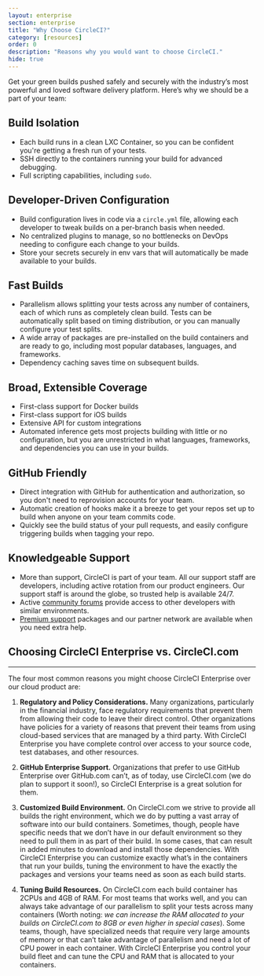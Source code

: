```yaml
---
layout: enterprise
section: enterprise
title: "Why Choose CircleCI?"
category: [resources]
order: 0
description: "Reasons why you would want to choose CircleCI."
hide: true
---
```


Get your green builds pushed safely and securely with the industry’s most powerful and loved software delivery platform. Here’s why we should be a part of your team:

## Build Isolation
* Each build runs in a clean LXC Container, so you can be confident you're getting a fresh run of your tests.
* SSH directly to the containers running your build for advanced debugging.
* Full scripting capabilities, including `sudo`.

## Developer-Driven Configuration
* Build configuration lives in code via a `circle.yml` file, allowing each developer to tweak builds on a per-branch basis when needed.
* No centralized plugins to manage, so no bottlenecks on DevOps needing to configure each change to your builds.
* Store your secrets securely in env vars that will automatically be made available to your builds.

## Fast Builds
* Parallelism allows splitting your tests across any number of containers, each of which runs as completely clean build. Tests can be automatically split based on timing distribution, or you can manually configure your test splits.
* A wide array of packages are pre-installed on the build containers and are ready to go, including most popular databases, languages, and frameworks.
* Dependency caching saves time on subsequent builds.

## Broad, Extensible Coverage
* First-class support for Docker builds
* First-class support for iOS builds
* Extensive API for custom integrations
* Automated inference gets most projects building with little or no configuration, but you are unrestricted in what languages, frameworks, and dependencies you can use in your builds.

## GitHub Friendly
* Direct integration with GitHub for authentication and authorization, so you don't need to reprovision accounts for your team.
* Automatic creation of hooks make it a breeze to get your repos set up to build when anyone on your team commits code.
* Quickly see the build status of your pull requests, and easily configure triggering builds when tagging your repo.

## Knowledgeable Support
* More than support, CircleCI is part of your team. All our support staff are developers, including active rotation from our product engineers. Our support staff is around the globe, so trusted help is available 24/7.
* Active [community forums](https://discuss.circleci.com/) provide access to other developers with similar environments.
* [Premium support](https://circleci.com/support/premium-support/) packages and our partner network are available when you need extra help.





## Choosing CircleCI Enterprise vs. CircleCI.com
---
The four most common reasons you might choose CircleCI Enterprise over our cloud product are:

1. **Regulatory and Policy Considerations.** Many organizations, particularly in the financial industry, face regulatory requirements that prevent them from allowing their code to leave their direct control. Other organizations have policies for a variety of reasons that prevent their teams from using cloud-based services that are managed by a third party. With CircleCI Enterprise you have complete control over access to your source code, test databases, and other resources.

2. **GitHub Enterprise Support.** Organizations that prefer to use GitHub Enterprise over GitHub.com can’t, as of today, use CircleCI.com (we do plan to support it soon!), so CircleCI Enterprise is a great solution for them.

3. **Customized Build Environment.** On CircleCI.com we strive to provide all builds the right environment, which we do by putting a vast array of software into our build containers. Sometimes, though, people have specific needs that we don’t have in our default environment so they need to pull them in as part of their build. In some cases, that can result in added minutes to download and install those dependencies. With CircleCI Enterprise you can customize exactly what’s in the containers that run your builds, tuning the environment to have the exactly the packages and versions your teams need as soon as each build starts.

4. **Tuning Build Resources.** On CircleCI.com each build container has 2CPUs and 4GB of RAM. For most teams that works well, and you can always take advantage of our parallelism to split your tests across many containers (Worth noting: _we can increase the RAM allocated to your builds on CircleCI.com to 8GB or even higher in special cases_). Some teams, though, have specialized needs that require very large amounts of memory or that can’t take advantage of parallelism and need a lot of CPU power in each container. With CircleCI Enterprise you control your build fleet and can tune the CPU and RAM that is allocated to your containers.
